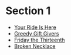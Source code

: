 # Section 1

* [Your Ride Is Here](http://usacotraining.blogspot.com/2013/08/problem-111-your-ride-is-here.html)
* [Greedy Gift Givers](http://usacotraining.blogspot.com/2013/09/problem-112-greedy-gift-givers.html)
* [Friday the Thirteenth](http://usacotraining.blogspot.com/2013/09/problem-113-friday-thirteenth.html)
* [Broken Necklace](http://usacotraining.blogspot.com/2013/09/problem-114-broken-necklace.html)
